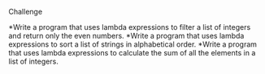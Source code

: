 Challenge

*Write a program that uses lambda expressions to filter a list of integers and return only the even numbers.
*Write a program that uses lambda expressions to sort a list of strings in alphabetical order.
*Write a program that uses lambda expressions to calculate the sum of all the elements in a list of integers.
